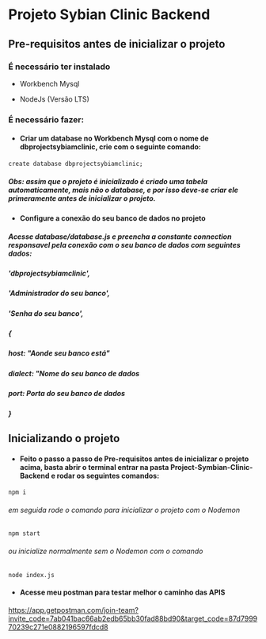 # Projeto Sybian Clinic Backend

## Pre-requisitos antes de inicializar o projeto

### É necessário ter instalado

- Workbench Mysql

- NodeJs (Versão LTS)

### É necessário fazer:

- #### Criar um database no Workbench Mysql com o nome de dbprojectsybiamclinic, crie com o seguinte comando:
```
create database dbprojectsybiamclinic;
```
##### Obs: assim que o projeto é inicializado é criado uma tabela automaticamente, mais não o database, e por isso deve-se criar ele primeramente antes de inicializar o projeto.

- #### Configure a conexão do seu banco de dados no projeto

##### Acesse database/database.js e preencha a constante connection responsavel pela conexão com o seu banco de dados com seguintes dados:

#####       'dbprojectsybiamclinic',
#####        'Administrador do seu banco',
#####       'Senha do seu banco',
##### {
##### host: "Aonde seu banco está"
##### dialect: "Nome do seu banco de dados
##### port: Porta do seu banco de dados
##### }

## Inicializando o projeto

- #### Feito o passo a passo de Pre-requisitos antes de inicializar o projeto acima,  basta abrir o terminal entrar na pasta Project-Symbian-Clinic-Backend e rodar os seguintes comandos:

```
npm i
```
######  em seguida rode o comando para inicializar o projeto com o Nodemon
```
npm start
```
###### ou inicialize normalmente sem o Nodemon com o comando
```
node index.js
```

- #### Acesse meu postman para testar melhor o caminho das APIS

https://app.getpostman.com/join-team?invite_code=7ab041bac66ab2edb65bb30fad88bd90&target_code=87d799970239c271e0882196597fdcd8




